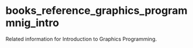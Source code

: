 # books_reference_graphics_programmnig_intro
Related information for Introduction to Graphics Programming.
